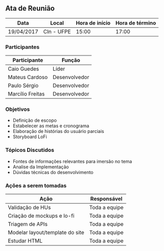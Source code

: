 ## **Ata de Reunião**

| **Data** | **Local** | **Hora de início** | **Hora de término** |
| --- | --- | --- | --- |
| 19/04/2017 | CIn - UFPE | 15:00 | 17:00 |

### **Participantes**

| **Participante** | **Função** |
| --- | --- |
| Caio Guedes | Líder |
| Mateus Cardoso | Desenvolvedor |
| Paulo Sérgio | Desenvolvedor |
| Marcílio Freitas | Desenvolvedor |

### **Objetivos**

- Definição de escopo
- Estabelecer as metas e cronograma
- Elaboração de histórias do usuário parciais
- Storyboard LoFi

### **Tópicos Discutidos**

- Fontes de informações relevantes para imersão no tema
- Analise da Implementação
- Dúvidas técnicas do desenvolvimento

### **Ações a serem tomadas**

| **Ação** | **Responsável** |
| --- | --- |
| Validação de HUs | Toda a equipe |
| Criação de mockups e lo-fi | Toda a equipe |
| Triagem de APIs | Toda a equipe |
| Modelar layout/template do site | Toda a equipe |
| Estudar HTML | Toda a equipe |
